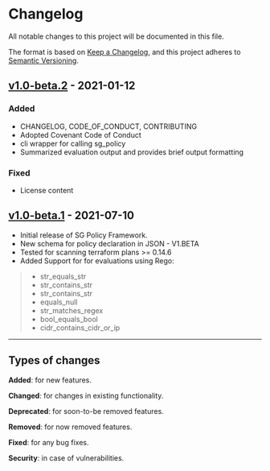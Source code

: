 # Changelog
All notable changes to this project will be documented in this file.

The format is based on [Keep a Changelog](https://keepachangelog.com/en/1.0.0/),
and this project adheres to [Semantic Versioning](https://semver.org/spec/v2.0.0.html).

## [v1.0-beta.2] - 2021-01-12
### Added

- CHANGELOG, CODE_OF_CONDUCT, CONTRIBUTING
- Adopted Covenant Code of Conduct
- cli wrapper for calling sg_policy
- Summarized evaluation output and provides brief output formatting

### Fixed

- License content


## [v1.0-beta.1] - 2021-07-10

- Initial release of SG Policy Framework.
- New schema for policy declaration in JSON - V1.BETA
- Tested for scanning terraform plans >= 0.14.6
- Added Support for for evaluations using Rego:
> - str_equals_str
> - str_contains_str
> - str_contains_str
> - equals_null
> - str_matches_regex
> - bool_equals_bool
> - cidr_contains_cidr_or_ip


-------------
## Types of changes
**Added**: for new features.

**Changed**: for changes in existing functionality.

**Deprecated**: for soon-to-be removed features.

**Removed**: for now removed features.

**Fixed**: for any bug fixes.

**Security**: in case of vulnerabilities.


[Unreleased]: https://github.com/StackGuardian/policy-framework/compare/v1.0-beta.2...HEAD
[v1.0-beta.1]: https://github.com/StackGuardian/policy-framework/compare/v1.0-beta.1
[v1.0-beta.2]: https://github.com/StackGuardian/policy-framework/compare/v1.0-beta.2